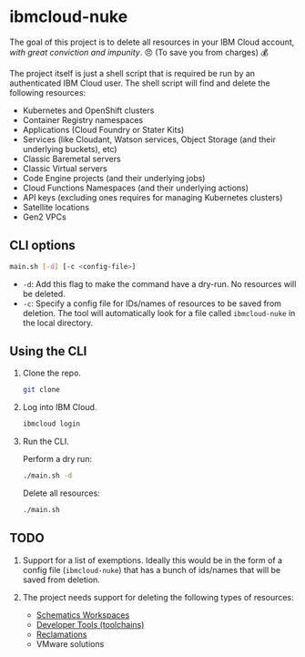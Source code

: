 # ibmcloud-nuke

The goal of this project is to delete all resources in your IBM Cloud account, _with great conviction and impunity_. 😠 (To save you from charges) 💰

The project itself is just a shell script that is required be run by an authenticated IBM Cloud user. The shell script will find and delete the following resources:

* Kubernetes and OpenShift clusters
* Container Registry namespaces
* Applications (Cloud Foundry or Stater Kits)
* Services (like Cloudant, Watson services, Object Storage (and their underlying buckets), etc)
* Classic Baremetal servers
* Classic Virtual servers
* Code Engine projects (and their underlying jobs)
* Cloud Functions Namespaces (and their underlying actions)
* API keys (excluding ones requires for managing Kubernetes clusters)
* Satellite locations
* Gen2 VPCs

## CLI options

```bash
main.sh [-d] [-c <config-file>]
```

* `-d`: Add this flag to make the command have a dry-run. No resources will be deleted.
* `-c`: Specify a config file for IDs/names of resources to be saved from deletion. The tool will automatically look for a file called `ibmcloud-nuke` in the local directory.

## Using the CLI

1. Clone the repo.

   ```bash
   git clone
   ```

1. Log into IBM Cloud.

   ```bash
   ibmcloud login
   ```

1. Run the CLI.

   Perform a dry run:

   ```bash
   ./main.sh -d
   ```

   Delete all resources:

   ```bash
   ./main.sh
   ```

## TODO

1. Support for a list of exemptions. Ideally this would be in the form of a config file (`ibmcloud-nuke`) that has a bunch of ids/names that will be saved from deletion.

2. The project needs support for deleting the following types of resources:

   * [Schematics Workspaces](https://cloud.ibm.com/docs/schematics?topic=schematics-schematics-cli-reference#schematics-workspace-delete)
   * [Developer Tools (toolchains)](https://cloud.ibm.com/docs/cli?topic=cli-idt-cli#toolchains)
   * [Reclamations](https://cloud.ibm.com/docs/account?topic=account-resource-reclamation)
   * VMware solutions
